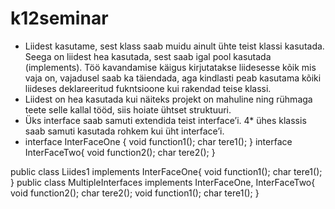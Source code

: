 # k12seminar

* Liidest kasutame, sest klass saab muidu ainult ühte teist klassi kasutada. Seega on liidest hea kasutada, sest saab igal pool kasutada (implements). Töö kavandamise käigus kirjutatakse liidesesse kõik mis vaja on, vajadusel saab ka täiendada, aga kindlasti peab kasutama kõiki liideses deklareeritud fukntsioone kui rakendad teise klassi.
* Liidest on hea kasutada kui näiteks projekt on mahuline ning rühmaga teete selle kallal tööd, siis hoiate ühtset struktuuri.
* Üks interface saab samuti extendida teist interface’i.
4* ühes klassis saab samuti kasutada rohkem kui üht interface’i.
*  
  interface InterFaceOne {
	void function1();
	char tere1();
	}
  interface InterFaceTwo{
  	void function2();
	char tere2();
}

public class Liides1 implements InterFaceOne{
	void function1();
	char tere1();
}
public class MultipleInterfaces implements InterFaceOne, InterFaceTwo{
	void function2();
	char tere2();
	void function1();
	char tere1();
	}
